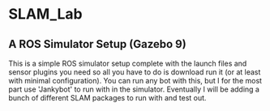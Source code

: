 # SLAM_Lab

## A ROS Simulator Setup (Gazebo 9)
This is a simple ROS simulator setup complete with the launch files and sensor plugins you need so all you have to do is download run it (or at least with minimal configuration). You can run any bot with this, but I for the most part use 'Jankybot' to run with in the simulator. Eventually I will be adding a bunch of different SLAM packages to run with and test out. 
